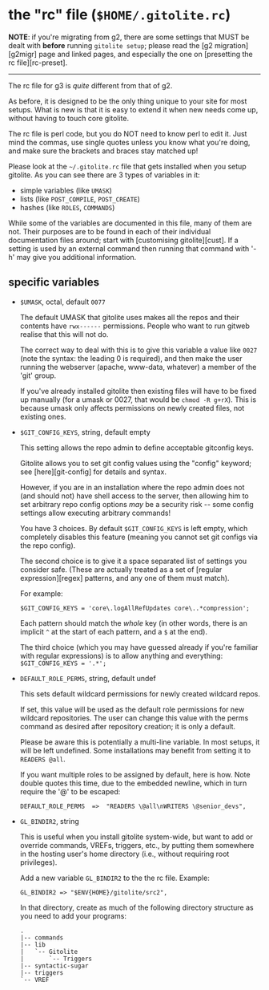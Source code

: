 # the "rc" file (`$HOME/.gitolite.rc`)

**NOTE**: if you're migrating from g2, there are some settings that MUST be
dealt with **before** running `gitolite setup`; please read the [g2
migration][g2migr] page and linked pages, and especially the one on
[presetting the rc file][rc-preset].

----

The rc file for g3 is *quite* different from that of g2.

As before, it is designed to be the only thing unique to your site for most
setups.  What is new is that it is easy to extend it when new needs come up,
without having to touch core gitolite.

The rc file is perl code, but you do NOT need to know perl to edit it.  Just
mind the commas, use single quotes unless you know what you're doing, and make
sure the brackets and braces stay matched up!

Please look at the `~/.gitolite.rc` file that gets installed when you setup
gitolite.  As you can see there are 3 types of variables in it:

  * simple variables (like `UMASK`)
  * lists (like `POST_COMPILE`, `POST_CREATE`)
  * hashes (like `ROLES`, `COMMANDS`)

While some of the variables are documented in this file, many of them are not.
Their purposes are to be found in each of their individual documentation files
around; start with [customising gitolite][cust].  If a setting is used by an
external command then running that command with '-h' may give you additional
information.

## specific variables

  * `$UMASK`, octal, default `0077`

    The default UMASK that gitolite uses makes all the repos and their
    contents have `rwx------` permissions.  People who want to run gitweb
    realise that this will not do.

    The correct way to deal with this is to give this variable a value like
    `0027` (note the syntax: the leading 0 is required), and then make the
    user running the webserver (apache, www-data, whatever) a member of the
    'git' group.

    If you've already installed gitolite then existing files will have to be
    fixed up manually (for a umask or 0027, that would be `chmod -R g+rX`).
    This is because umask only affects permissions on newly created files, not
    existing ones.

  * `$GIT_CONFIG_KEYS`, string, default empty

    This setting allows the repo admin to define acceptable gitconfig keys.

    Gitolite allows you to set git config values using the "config" keyword;
    see [here][git-config] for details and syntax.

    However, if you are in an installation where the repo admin does not (and
    should not) have shell access to the server, then allowing him to set
    arbitrary repo config options *may* be a security risk -- some config
    settings allow executing arbitrary commands!

    You have 3 choices.  By default `$GIT_CONFIG_KEYS` is left empty, which
    completely disables this feature (meaning you cannot set git configs via
    the repo config).

    The second choice is to give it a space separated list of settings you
    consider safe.  (These are actually treated as a set of [regular
    expression][regex] patterns, and any one of them must match).

    For example:

        $GIT_CONFIG_KEYS = 'core\.logAllRefUpdates core\..*compression';

    Each pattern should match the *whole* key (in other words, there
    is an implicit `^` at the start of each pattern, and a `$` at the
    end).

    The third choice (which you may have guessed already if you're familiar
    with regular expressions) is to allow anything and everything:
    `$GIT_CONFIG_KEYS = '.*';`

  * `DEFAULT_ROLE_PERMS`, string, default undef

    This sets default wildcard permissions for newly created wildcard repos.

    If set, this value will be used as the default role permissions for new
    wildcard repositories. The user can change this value with the perms
    command as desired after repository creation; it is only a default.

    Please be aware this is potentially a multi-line variable.  In most
    setups, it will be left undefined.  Some installations may benefit from
    setting it to `READERS @all`.

    If you want multiple roles to be assigned by default, here is how.  Note
    double quotes this time, due to the embedded newline, which in turn
    require the '@' to be escaped:

        DEFAULT_ROLE_PERMS  =>  "READERS \@all\nWRITERS \@senior_devs",

  * `GL_BINDIR2`, string

    This is useful when you install gitolite system-wide, but want to add or
    override commands, VREFs, triggers, etc., by putting them somewhere in the
    hosting user's home directory (i.e., without requiring root privileges).

    Add a new variable `GL_BINDIR2` to the the rc file.  Example:

        GL_BINDIR2 => "$ENV{HOME}/gitolite/src2",

    In that directory, create as much of the following directory structure as
    you need to add your programs:

        .
        |-- commands
        |-- lib
        |   `-- Gitolite
        |       `-- Triggers
        |-- syntactic-sugar
        |-- triggers
        `-- VREF
